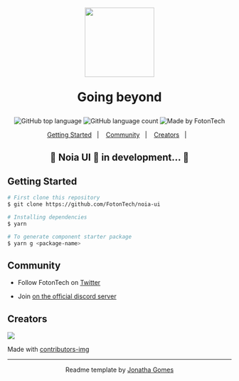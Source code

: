 <h1 align="center">
  <img width="156" src="https://user-images.githubusercontent.com/16243531/129814945-e4ffdba8-d175-480c-aafc-b6b19bd148b8.jpg" />
  <p>Going beyond</p>
</h1>

<p align="center">
  <img alt="GitHub top language" src="https://img.shields.io/github/languages/top/FotonTech/noia-ui?style=flat-square">
  <img alt="GitHub language count" src="https://img.shields.io/github/languages/count/FotonTech/noia-ui?style=flat-square">
  <img alt="Made by FotonTech" src="https://img.shields.io/badge/made%20by-FotonTech-%237519C1?style=flat-square"><br/>
</p>
<p align="center">
  <a href="#getting-started">Getting Started</a>&nbsp;&nbsp;&nbsp;|&nbsp;&nbsp;&nbsp;
  <a href="#community">Community</a>&nbsp;&nbsp;&nbsp;|&nbsp;&nbsp;&nbsp;
  <a href="#creators">Creators</a>&nbsp;&nbsp;&nbsp;|&nbsp;&nbsp;&nbsp;
</p>

<h2 align="center"> 
	🚧  Noia UI 🚀 in development...  🚧
</h2>

## Getting Started

```bash
# First clone this repository
$ git clone https://github.com/FotonTech/noia-ui

# Installing dependencies
$ yarn

# To generate component starter package
$ yarn g <package-name>
```

## Community

- Follow FotonTech on <a href="https://twitter.com/foton_tech">Twitter</a>

- Join <a href="https://discord.com/invite/ir-alem">on the official discord server</a>

## Creators

<a href="https://github.com/fotontech/noia-ui/graphs/contributors">
  <img src="https://contrib.rocks/image?repo=fotontech/noia-ui" />
</a>

Made with [contributors-img](https://contrib.rocks)

<hr />
<p align="center">Readme template by <a href="https://github.com/JonathaGomes">Jonatha Gomes</a></p>
